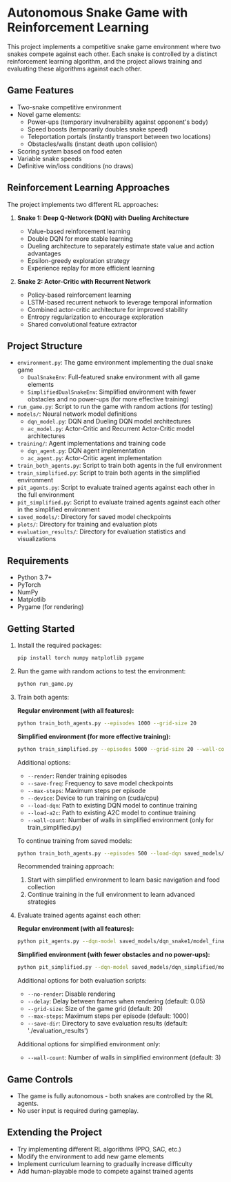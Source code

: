 # Autonomous Snake Game with Reinforcement Learning

This project implements a competitive snake game environment where two snakes compete against each other. Each snake is controlled by a distinct reinforcement learning algorithm, and the project allows training and evaluating these algorithms against each other.

## Game Features

- Two-snake competitive environment
- Novel game elements:
  - Power-ups (temporary invulnerability against opponent's body)
  - Speed boosts (temporarily doubles snake speed)
  - Teleportation portals (instantly transport between two locations)
  - Obstacles/walls (instant death upon collision)
- Scoring system based on food eaten
- Variable snake speeds
- Definitive win/loss conditions (no draws)

## Reinforcement Learning Approaches

The project implements two different RL approaches:

1. **Snake 1: Deep Q-Network (DQN) with Dueling Architecture**

   - Value-based reinforcement learning
   - Double DQN for more stable learning
   - Dueling architecture to separately estimate state value and action advantages
   - Epsilon-greedy exploration strategy
   - Experience replay for more efficient learning

2. **Snake 2: Actor-Critic with Recurrent Network**
   - Policy-based reinforcement learning
   - LSTM-based recurrent network to leverage temporal information
   - Combined actor-critic architecture for improved stability
   - Entropy regularization to encourage exploration
   - Shared convolutional feature extractor

## Project Structure

- `environment.py`: The game environment implementing the dual snake game
  - `DualSnakeEnv`: Full-featured snake environment with all game elements
  - `SimplifiedDualSnakeEnv`: Simplified environment with fewer obstacles and no power-ups (for more effective training)
- `run_game.py`: Script to run the game with random actions (for testing)
- `models/`: Neural network model definitions
  - `dqn_model.py`: DQN and Dueling DQN model architectures
  - `ac_model.py`: Actor-Critic and Recurrent Actor-Critic model architectures
- `training/`: Agent implementations and training code
  - `dqn_agent.py`: DQN agent implementation
  - `ac_agent.py`: Actor-Critic agent implementation
- `train_both_agents.py`: Script to train both agents in the full environment
- `train_simplified.py`: Script to train both agents in the simplified environment
- `pit_agents.py`: Script to evaluate trained agents against each other in the full environment
- `pit_simplified.py`: Script to evaluate trained agents against each other in the simplified environment
- `saved_models/`: Directory for saved model checkpoints
- `plots/`: Directory for training and evaluation plots
- `evaluation_results/`: Directory for evaluation statistics and visualizations

## Requirements

- Python 3.7+
- PyTorch
- NumPy
- Matplotlib
- Pygame (for rendering)

## Getting Started

1. Install the required packages:

   ```bash
   pip install torch numpy matplotlib pygame
   ```

2. Run the game with random actions to test the environment:

   ```bash
   python run_game.py
   ```

3. Train both agents:

   **Regular environment (with all features):**

   ```bash
   python train_both_agents.py --episodes 1000 --grid-size 20
   ```

   **Simplified environment (for more effective training):**

   ```bash
   python train_simplified.py --episodes 5000 --grid-size 20 --wall-count 3
   ```

   Additional options:

   - `--render`: Render training episodes
   - `--save-freq`: Frequency to save model checkpoints
   - `--max-steps`: Maximum steps per episode
   - `--device`: Device to run training on (cuda/cpu)
   - `--load-dqn`: Path to existing DQN model to continue training
   - `--load-a2c`: Path to existing A2C model to continue training
   - `--wall-count`: Number of walls in simplified environment (only for train_simplified.py)

   To continue training from saved models:

   ```bash
   python train_both_agents.py --episodes 500 --load-dqn saved_models/dqn_snake1/model_episode_1000.pth --load-a2c saved_models/a2c_snake2/model_episode_1000.pth
   ```

   Recommended training approach:

   1. Start with simplified environment to learn basic navigation and food collection
   2. Continue training in the full environment to learn advanced strategies

4. Evaluate trained agents against each other:

   **Regular environment (with all features):**

   ```bash
   python pit_agents.py --dqn-model saved_models/dqn_snake1/model_final.pth --ac-model saved_models/a2c_snake2/model_final.pth --episodes 100
   ```

   **Simplified environment (with fewer obstacles and no power-ups):**

   ```bash
   python pit_simplified.py --dqn-model saved_models/dqn_simplified/model_final.pth --ac-model saved_models/a2c_simplified/model_final.pth --episodes 100 --wall-count 3
   ```

   Additional options for both evaluation scripts:

   - `--no-render`: Disable rendering
   - `--delay`: Delay between frames when rendering (default: 0.05)
   - `--grid-size`: Size of the game grid (default: 20)
   - `--max-steps`: Maximum steps per episode (default: 1000)
   - `--save-dir`: Directory to save evaluation results (default: './evaluation_results')

   Additional options for simplified environment only:

   - `--wall-count`: Number of walls in simplified environment (default: 3)

## Game Controls

- The game is fully autonomous - both snakes are controlled by the RL agents.
- No user input is required during gameplay.

## Extending the Project

- Try implementing different RL algorithms (PPO, SAC, etc.)
- Modify the environment to add new game elements
- Implement curriculum learning to gradually increase difficulty
- Add human-playable mode to compete against trained agents
